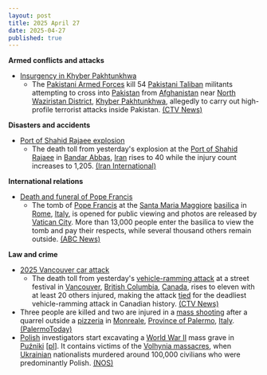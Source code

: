 ```yaml
---
layout: post
title: 2025 April 27
date: 2025-04-27
published: true
---
```



**Armed conflicts and attacks**

* [Insurgency in Khyber Pakhtunkhwa](https://en.wikipedia.org/wiki/Insurgency_in_Khyber_Pakhtunkhwa "Insurgency in Khyber Pakhtunkhwa")
  + The [Pakistani Armed Forces](https://en.wikipedia.org/wiki/Pakistani_Armed_Forces "Pakistani Armed Forces") kill 54 [Pakistani Taliban](https://en.wikipedia.org/wiki/Pakistani_Taliban "Pakistani Taliban") militants attempting to cross into [Pakistan](https://en.wikipedia.org/wiki/Pakistan "Pakistan") from [Afghanistan](https://en.wikipedia.org/wiki/Afghanistan "Afghanistan") near [North Waziristan District](https://en.wikipedia.org/wiki/North_Waziristan_District "North Waziristan District"), [Khyber Pakhtunkhwa](https://en.wikipedia.org/wiki/Khyber_Pakhtunkhwa "Khyber Pakhtunkhwa"), allegedly to carry out high-profile terrorist attacks inside Pakistan. [(CTV News)](https://www.ctvnews.ca/world/article/pakistani-troops-kill-54-militants-attempting-to-sneak-into-pakistan-from-afghanistan/)

**Disasters and accidents**

* [Port of Shahid Rajaee explosion](https://en.wikipedia.org/wiki/Port_of_Shahid_Rajaee_explosion "Port of Shahid Rajaee explosion")
  + The death toll from yesterday's explosion at the [Port of Shahid Rajaee](https://en.wikipedia.org/wiki/Port_of_Shahid_Rajaee "Port of Shahid Rajaee") in [Bandar Abbas](https://en.wikipedia.org/wiki/Bandar_Abbas "Bandar Abbas"), [Iran](https://en.wikipedia.org/wiki/Iran "Iran") rises to 40 while the injury count increases to 1,205. [(Iran International)](https://www.iranintl.com/en/liveblog/202504261552)

**International relations**

* [Death and funeral of Pope Francis](https://en.wikipedia.org/wiki/Death_and_funeral_of_Pope_Francis "Death and funeral of Pope Francis")
  + The tomb of [Pope Francis](https://en.wikipedia.org/wiki/Pope_Francis "Pope Francis") at the [Santa Maria Maggiore](https://en.wikipedia.org/wiki/Santa_Maria_Maggiore "Santa Maria Maggiore") [basilica](https://en.wikipedia.org/wiki/Basilica "Basilica") in [Rome](https://en.wikipedia.org/wiki/Rome "Rome"), [Italy](https://en.wikipedia.org/wiki/Italy "Italy"), is opened for public viewing and photos are released by [Vatican City](https://en.wikipedia.org/wiki/Vatican_City "Vatican City"). More than 13,000 people enter the basilica to view the tomb and pay their respects, while several thousand others remain outside. [(ABC News)](https://abcnews.go.com/International/vatican-release-pictures-pope-francis-tomb/story?id=121209448)

**Law and crime**

* [2025 Vancouver car attack](https://en.wikipedia.org/wiki/2025_Vancouver_car_attack "2025 Vancouver car attack")
  + The death toll from yesterday's [vehicle-ramming attack](https://en.wikipedia.org/wiki/Vehicle-ramming_attack "Vehicle-ramming attack") at a street festival in [Vancouver](https://en.wikipedia.org/wiki/Vancouver "Vancouver"), [British Columbia](https://en.wikipedia.org/wiki/British_Columbia "British Columbia"), [Canada](https://en.wikipedia.org/wiki/Canada "Canada"), rises to eleven with at least 20 others injured, making the attack [tied](https://en.wikipedia.org/wiki/2018_Toronto_van_attack "2018 Toronto van attack") for the deadliest vehicle-ramming attack in Canadian history. [(CTV News)](https://www.ctvnews.ca/federal-election-2025/article/death-toll-in-vancouver-suv-attack-rises-to-11-live-updates-here/)
* Three people are killed and two are injured in a [mass shooting](https://en.wikipedia.org/wiki/Mass_shooting "Mass shooting") after a quarrel outside a [pizzeria](https://en.wikipedia.org/wiki/Pizzeria "Pizzeria") in [Monreale](https://en.wikipedia.org/wiki/Monreale "Monreale"), [Province of Palermo](https://en.wikipedia.org/wiki/Province_of_Palermo "Province of Palermo"), [Italy](https://en.wikipedia.org/wiki/Italy "Italy"). [(PalermoToday)](https://www.palermotoday.it/cronaca/monreale-spari-omicidi-morti-giovani.html)
* [Polish](https://en.wikipedia.org/wiki/Poland "Poland") investigators start excavating a [World War II](https://en.wikipedia.org/wiki/World_War_II "World War II") mass grave in [Puźniki](/w/index.php?title=Pu%C5%BAniki&action=edit&redlink=1 "Puźniki (page does not exist)") [[pl](https://pl.wikipedia.org/wiki/Pu%C5%BAniki "pl:Puźniki")]. It contains victims of the [Volhynia massacres](https://en.wikipedia.org/wiki/Volhynia_massacres "Volhynia massacres"), when [Ukrainian](https://en.wikipedia.org/wiki/Ukraine "Ukraine") nationalists murdered around 100,000 civilians who were predominantly Polish. [(NOS)](https://nos.nl/artikel/2565181-polen-begonnen-met-opgraven-massagraf-uit-wo-ii-in-oekraine)

